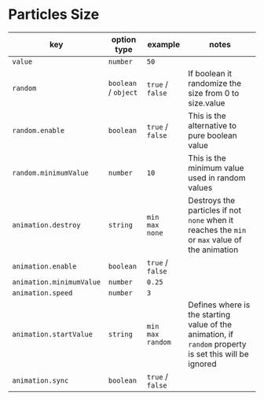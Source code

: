 # Particles Size

| key                      | option type          | example                        | notes                                                                                                  |
| ------------------------ | -------------------- | ------------------------------ | ------------------------------------------------------------------------------------------------------ |
| `value`                  | `number`             | `50`                           |                                                                                                        |
| `random`                 | `boolean` / `object` | `true` / `false`               | If boolean it randomize the size from 0 to size.value                                                  |
| `random.enable`          | `boolean`            | `true` / `false`               | This is the alternative to pure boolean value                                                          |
| `random.minimumValue`    | `number`             | `10`                           | This is the minimum value used in random values                                                        |
| `animation.destroy`      | `string`             | `min`<br />`max`<br />`none`   | Destroys the particles if not `none` when it reaches the `min` or `max` value of the animation         |
| `animation.enable`       | `boolean`            | `true` / `false`               |                                                                                                        |
| `animation.minimumValue` | `number`             | `0.25`                         |                                                                                                        |
| `animation.speed`        | `number`             | `3`                            |                                                                                                        |
| `animation.startValue`   | `string`             | `min`<br />`max`<br />`random` | Defines where is the starting value of the animation, if `random` property is set this will be ignored |
| `animation.sync`         | `boolean`            | `true` / `false`               |                                                                                                        |
